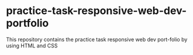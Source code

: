 # practice-task-responsive-web-dev-portfolio
This repository contains the practice task responsive web dev port-folio by using HTML and CSS
